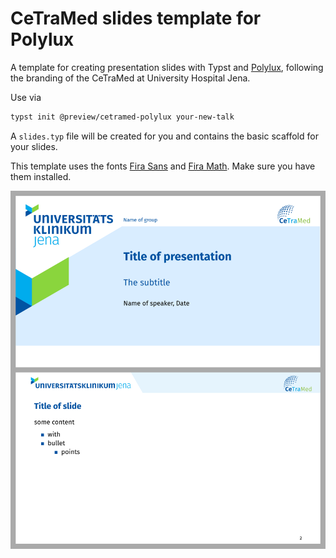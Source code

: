 # CeTraMed slides template for Polylux

A template for creating presentation slides with Typst and
[Polylux](https://github.com/polylux-typ/polylux/), following the branding of
the CeTraMed at University Hospital Jena.

Use via
```sh
typst init @preview/cetramed-polylux your-new-talk
```

A `slides.typ` file will be created for you and contains the basic scaffold for
your slides.

This template uses the fonts
[Fira Sans](https://bboxtype.com/typefaces/FiraSans) and
[Fira Math](https://github.com/firamath/firamath/releases).
Make sure you have them installed.


![thumbnail](thumbnail.png)

